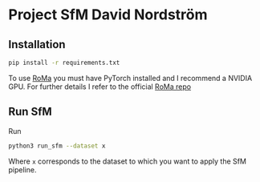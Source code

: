 # Project SfM David Nordström

## Installation

```bash
pip install -r requirements.txt
```

To use [RoMa](https://github.com/Parskatt/RoMa) you must have PyTorch installed and I recommend a NVIDIA GPU. For further details I refer to the official [RoMa repo](https://github.com/Parskatt/RoMa)

## Run SfM

Run 

```bash
python3 run_sfm --dataset x
```

Where `x` corresponds to the dataset to which you want to apply the SfM pipeline. 

